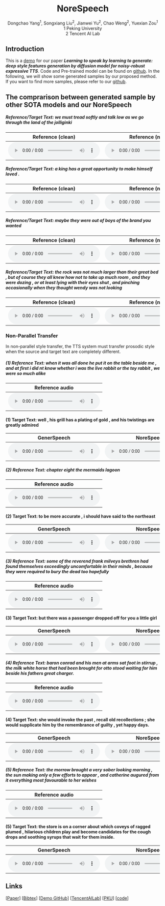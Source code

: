 # <center> NoreSpeech </center>

<center> Dongchao Yang<sup>1</sup>, Songxiang Liu<sup>2</sup>, Jianwei Yu<sup>2</sup>, Chao Weng<sup>2</sup>, Yuexian Zou<sup>1</sup></center> 
 
<center> 1 Peking University </center>

<center> 2 Tencent AI Lab</center>

## Introduction
This is a [demo](http://dongchaoyang.top/NoreSpeech_demo//) for our paper **_Learning to speak by learning to generate: deep style features generation by diffusion model for noisy-robust expressive TTS_**. Code and Pre-trained model can be found on [github](https://github.com/yangdongchao/NoreSpeech). In the following, we will show some generated samples by our proposed method. If you want to find more samples, please refer to our [github](https://github.com/yangdongchao/NoreSpeech).

## The comprarison between generated sample by other SOTA models and our NoreSpeech

##### Reference/Target Text: we must tread softly and talk low as we go through the land of the jolliginki

| <center>Reference (clean)</center> | <center>Reference (noisy)</center> | <center>FS2 (nosiy) </center> | <center>GenerSpeech (clean) </center> | <center>GenerSpeech (noisy) </center>| <center>GenerSpeech (denoise) </center> | <center> NoreSpeech </center>|
| ----------- | ----------- | ----------- | ----------- | ----------- | ----------- | ----------- |
|<audio src="sample4/101_126859_000006_000000_ref_clean.wav" controls preload></audio> | <audio src="sample4/101_126859_000006_000000_ref_noise.wav" controls preload></audio> | <audio src="sample4/101_126859_000006_000000_fs2.wav" controls preload></audio> | <audio src="sample4/101_126859_000006_000000_gener_clean.wav" controls preload></audio> | <audio src="sample4/101_126859_000006_000000_gener_noise.wav" controls preload></audio> | <audio src="sample4/101_126859_000006_000000_gener_denoise.wav" controls preload></audio> | <audio src="sample4/101_126859_000006_000000_nore.wav" controls preload></audio> |

##### Reference/Target Text: a king has a great opportunity to make himself loved .

| <center>Reference (clean)</center> | <center>Reference (noisy)</center> | <center>FS2 (nosiy) </center> | <center>GenerSpeech (clean) </center> | <center>GenerSpeech (noisy) </center>| <center>GenerSpeech (denoise) </center> | <center> NoreSpeech </center>|
| ----------- | ----------- | ----------- | ----------- | ----------- | ----------- | ----------- |
|<audio src="sample1/1025_75365_000002_000002_ref_clean.wav" controls preload></audio> | <audio src="sample1/1025_75365_000002_000002_ref_noise.wav" controls preload></audio> | <audio src="sample1/1025_75365_000002_000002_FS2.wav" controls preload></audio> | <audio src="sample1/1025_75365_000002_000002_gener_clean.wav" controls preload></audio> | <audio src="sample1/1025_75365_000002_000002_gener_noise.wav" controls preload></audio> | <audio src="sample1/1025_75365_000002_000002_gener_denoise.wav" controls preload></audio> | <audio src="sample1/1025_75365_000002_000002_nore.wav" controls preload></audio> |

##### Reference/Target Text: maybe they were out of boys of the brand you wanted 

| <center>Reference (clean)</center> | <center>Reference (noisy)</center> | <center>FS2 (nosiy) </center> | <center>GenerSpeech (clean) </center> | <center>GenerSpeech (noisy) </center>| <center>GenerSpeech (denoise) </center> | <center> NoreSpeech </center>|
| ----------- | ----------- | ----------- | ----------- | ----------- | ----------- | ----------- |
|<audio src="sample2/103_1241_000012_000002_ref_clean.wav" controls preload></audio> | <audio src="sample2/103_1241_000012_000002_ref_noisy.wav" controls preload></audio> | <audio src="sample2/103_1241_000012_000002_fs2.wav" controls preload></audio> | <audio src="sample2/103_1241_000012_000002_gener_clean.wav" controls preload></audio> | <audio src="sample2/103_1241_000012_000002_gener_noise.wav" controls preload></audio> | <audio src="sample2/103_1241_000012_000002_gner_denoise.wav" controls preload></audio> | <audio src="sample2/1025_75365_000002_000002_nore.wav" controls preload></audio> |

##### Reference/Target Text: the rock was not much larger than their great bed , but of course they all knew how not to take up much room , and they were dozing , or at least lying with their eyes shut , and pinching occasionally when they thought wendy was not looking

| <center>Reference (clean)</center> | <center>Reference (noisy)</center> | <center>FS2 (nosiy) </center> | <center>GenerSpeech (clean) </center> | <center>GenerSpeech (noisy) </center>| <center>GenerSpeech (denoise) </center> | <center> NoreSpeech </center>|
| ----------- | ----------- | ----------- | ----------- | ----------- | ----------- | ----------- |
|<audio src="sample3/1012_133424_000008_000001_ref_clean.wav" controls preload></audio> | <audio src="sample3/1012_133424_000008_000001_ref_noise.wav" controls preload></audio> | <audio src="sample3/1012_133424_000008_000001_fs2.wav" controls preload></audio> | <audio src="sample3/1012_133424_000008_000001_gener_clean.wav" controls preload></audio> | <audio src="sample3/1012_133424_000008_000001_gener_noise.wav" controls preload></audio> | <audio src="sample3/1012_133424_000008_000001_gener_denoise.wav" controls preload></audio> | <audio src="sample3/1012_133424_000008_000001_nore.wav" controls preload></audio> |

### Non-Parallel Transfer
In non-parallel style transfer, the TTS system must transfer prosodic style when the source and target text are completely different. 

##### (1) Reference Text: when it was all done he put it on the table beside me , and at first i did nt know whether i was the live rabbit or the toy rabbit , we were so much alike 

| Reference audio |
| -----------     |
| <audio src="non_pa/sample1/100_121674_000026_000003.wav" controls preload></audio> |

#### (1) Target Text: well , his grill has a plating of gold , and his twistings are greatly admired

| <center> GenerSpeech </center> | <center> NoreSpeech </center>|
| -----------     |  -----------     |
| <audio src="non_pa/sample1/[000001][100_121674_000026_000003][Generalize]X.wav" controls preload></audio> | <audio src="non_pa/sample1/[000001][100_121674_000026_000003][Generalize]Y.wav" controls preload></audio> |

##### (2) Reference Text: chapter eight the mermaids lagoon

| Reference audio |
| -----------     |
| <audio src="non_pa/sample2/1012_133424_000001_000000.wav" controls preload></audio> |

#### (2) Target Text: to be more accurate , i should have said to the northeast

| <center> GenerSpeech </center> | <center> NoreSpeech </center>|
| -----------     |  -----------     |
| <audio src="non_pa/sample2/[000005][1012_133424_000001_000000][Generalize]X.wav" controls preload></audio> | <audio src="non_pa/sample2/[000005][1012_133424_000001_000000][Generalize]Y.wav" controls preload></audio> |

##### (3) Reference Text: some of the reverend frank milveys brethren had found themselves exceedingly uncomfortable in their minds , because they were required to bury the dead too hopefully 

| Reference audio |
| -----------     |
| <audio src="non_pa/sample3/1027_125140_000008_000000.wav" controls preload></audio> |

#### (3) Target Text: but there was a passenger dropped off for you a little girl

| <center> GenerSpeech </center> | <center> NoreSpeech </center>|
| -----------     |  -----------     |
| <audio src="non_pa/sample3/[000027][1027_125140_000008_000000][Generalize]X.wav" controls preload></audio> | <audio src="non_pa/sample3/[000027][1027_125140_000008_000000][Generalize]Y.wav" controls preload></audio> |

##### (4) Reference Text: baron conrad and his men at arms sat foot in stirrup , the milk white horse that had been brought for otto stood waiting for him beside his fathers great charger. 

| Reference audio |
| -----------     |
| <audio src="non_pa/sample4/1028_133393_000002_000001.wav" controls preload></audio> |

#### (4) Target Text: she would invoke the past , recall old recollections ; she would supplicate him by the remembrance of guilty , yet happy days.

| <center> GenerSpeech </center> | <center> NoreSpeech </center>|
| -----------     |  -----------     |
| <audio src="non_pa/sample4/[000031][1028_133393_000002_000001][Generalize]X.wav" controls preload></audio> | <audio src="non_pa/sample4/[000031][1028_133393_000002_000001][Generalize]Y.wav" controls preload></audio> |

##### (5) Reference Text: the morrow brought a very sober looking morning , the sun making only a few efforts to appear , and catherine augured from it everything most favourable to her wishes 

| Reference audio |
| -----------     |
| <audio src="non_pa/sample5/14_208_000001_000000.wav" controls preload></audio> |

#### (5) Target Text: the store is on a corner about which coveys of ragged plumed , hilarious children play and become candidates for the cough drops and soothing syrups that wait for them inside.

| <center> GenerSpeech </center> | <center> NoreSpeech </center>|
| -----------     |  -----------     |
| <audio src="non_pa/sample5/[000045][14_208_000001_000000][Generalize]X.wav" controls preload></audio> | <audio src="non_pa/sample5/[000045][14_208_000001_000000][Generalize]Y.wav" controls preload></audio> |

## Links

[[Paper]()] [[Bibtex]()] [[Demo GitHub](https://github.com/yangdongchao/NoreSpeech_demo)] [[TencentAILab](https://ai.tencent.com/ailab/zh/index)] [[PKU](https://www.pku.edu.cn/)] [[code](https://github.com/yangdongchao/NoreSpeech)]

